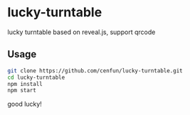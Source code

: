 # lucky-turntable
lucky turntable based on reveal.js, support qrcode


## Usage
```sh
git clone https://github.com/cenfun/lucky-turntable.git
cd lucky-turntable
npm install
npm start
```
good lucky!